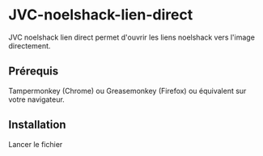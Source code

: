 # JVC-noelshack-lien-direct
JVC noelshack lien direct permet d'ouvrir les liens noelshack vers l'image directement.

## Prérequis

Tampermonkey (Chrome) ou Greasemonkey (Firefox) ou équivalent sur votre navigateur. 

## Installation

Lancer le fichier 

